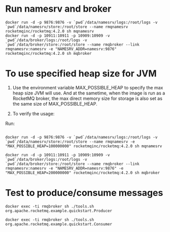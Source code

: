 # Run namesrv and broker
```
docker run -d -p 9876:9876 -v `pwd`/data/namesrv/logs:/root/logs -v `pwd`/data/namesrv/store:/root/store --name rmqnamesrv  rocketmqinc/rocketmq:4.2.0 sh mqnamesrv
docker run -d -p 10911:10911 -p 10909:10909 -v `pwd`/data/broker/logs:/root/logs -v `pwd`/data/broker/store:/root/store --name rmqbroker --link rmqnamesrv:namesrv -e "NAMESRV_ADDR=namesrv:9876" rocketmqinc/rocketmq:4.2.0 sh mqbroker
```

# To use specified heap size for JVM

1. Use the environment variable MAX_POSSIBLE_HEAP to specify the max heap size JVM will use. And at the sametime, when the image is run as a RocketMQ broker, the max direct memory size for storage is also set as the same size of MAX_POSSIBLE_HEAP.

2. To verify the usage:

Run:

```

docker run -d -p 9876:9876 -v `pwd`/data/namesrv/logs:/root/logs -v `pwd`/data/namesrv/store:/root/store --name rmqnamesrv -e "MAX_POSSIBLE_HEAP=100000000" rocketmqinc/rocketmq:4.2.0 sh mqnamesrv

docker run -d -p 10911:10911 -p 10909:10909 -v `pwd`/data/broker/logs:/root/logs -v `pwd`/data/broker/store:/root/store --name rmqbroker --link rmqnamesrv:namesrv -e "NAMESRV_ADDR=namesrv:9876" -e "MAX_POSSIBLE_HEAP=200000000" rocketmqinc/rocketmq:4.2.0 sh mqbroker

```

# Test to produce/consume messages
```
docker exec -ti rmqbroker sh ./tools.sh org.apache.rocketmq.example.quickstart.Producer

docker exec -ti rmqbroker sh ./tools.sh org.apache.rocketmq.example.quickstart.Consumer
```
